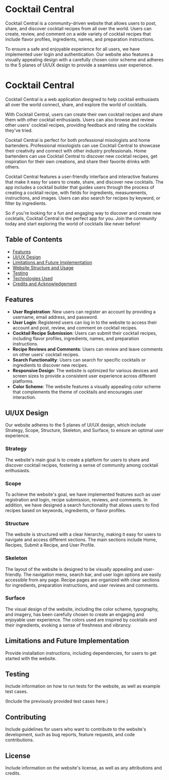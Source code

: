 # Cocktail Central

Cocktail Central is a community-driven website that allows users to post, share, and discover cocktail recipes from all over the world. Users can create, review, and comment on a wide variety of cocktail recipes that include flavor profiles, ingredients, names, and preparation instructions.

To ensure a safe and enjoyable experience for all users, we have implemented user login and authentication. Our website also features a visually appealing design with a carefully chosen color scheme and adheres to the 5 planes of UI/UX design to provide a seamless user experience.

# Cocktail Central

Cocktail Central is a web application designed to help cocktail enthusiasts all over the world connect, share, and explore the world of cocktails. 

With Cocktail Central, users can create their own cocktail recipes and share them with other cocktail enthusiasts. Users can also browse and review other users' cocktail recipes, providing feedback and rating the cocktails they've tried.

Cocktail Central is perfect for both professional mixologists and home bartenders. Professional mixologists can use Cocktail Central to showcase their creativity and connect with other industry professionals. Home bartenders can use Cocktail Central to discover new cocktail recipes, get inspiration for their own creations, and share their favorite drinks with others.

Cocktail Central features a user-friendly interface and interactive features that make it easy for users to create, share, and discover new cocktails. The app includes a cocktail builder that guides users through the process of creating a cocktail recipe, with fields for ingredients, measurements, instructions, and images. Users can also search for recipes by keyword, or filter by ingredients.

So if you're looking for a fun and engaging way to discover and create new cocktails, Cocktail Central is the perfect app for you. Join the community today and start exploring the world of cocktails like never before!


## Table of Contents

- [Features](#features)
- [UI/UX Design](#uiux-design)
- [Limitations and Future Implementation](#limitations-and-future-implementation)
- [Website Structure and Usage](#usage)
- [Testing](#testing)
- [Technologies Used](#technologies-used)
- [Credits and Acknowledgement](#credits-and-acknowledgement)

## Features

- **User Registration**: New users can register an account by providing a username, email address, and password.
- **User Login**: Registered users can log in to the website to access their account and post, review, and comment on cocktail recipes.
- **Cocktail Recipe Submission**: Users can submit their cocktail recipes, including flavor profiles, ingredients, names, and preparation instructions.
- **Recipe Reviews and Comments**: Users can review and leave comments on other users' cocktail recipes.
- **Search Functionality**: Users can search for specific cocktails or ingredients to discover new recipes.
- **Responsive Design**: The website is optimized for various devices and screen sizes to provide a consistent user experience across different platforms.
- **Color Scheme**: The website features a visually appealing color scheme that complements the theme of cocktails and encourages user interaction.

## UI/UX Design

Our website adheres to the 5 planes of UI/UX design, which include Strategy, Scope, Structure, Skeleton, and Surface, to ensure an optimal user experience.

### Strategy

The website's main goal is to create a platform for users to share and discover cocktail recipes, fostering a sense of community among cocktail enthusiasts.

### Scope

To achieve the website's goal, we have implemented features such as user registration and login, recipe submission, reviews, and comments. In addition, we have designed a search functionality that allows users to find recipes based on keywords, ingredients, or flavor profiles.

### Structure

The website is structured with a clear hierarchy, making it easy for users to navigate and access different sections. The main sections include Home, Recipes, Submit a Recipe, and User Profile.

### Skeleton

The layout of the website is designed to be visually appealing and user-friendly. The navigation menu, search bar, and user login options are easily accessible from any page. Recipe pages are organized with clear sections for ingredients, preparation instructions, and user reviews and comments.

### Surface

The visual design of the website, including the color scheme, typography, and imagery, has been carefully chosen to create an engaging and enjoyable user experience. The colors used are inspired by cocktails and their ingredients, evoking a sense of freshness and vibrancy.

## Limitations and Future Implementation

Provide installation instructions, including dependencies, for users to get started with the website.


## Testing

Include information on how to run tests for the website, as well as example test cases.

(Include the previously provided test cases here.)

## Contributing

Include guidelines for users who want to contribute to the website's development, such as bug reports, feature requests, and code contributions.

## License

Include information on the website's license, as well as any attributions and credits.
